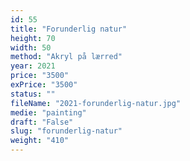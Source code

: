 ```yaml
---
id: 55
title: "Forunderlig natur"
height: 70
width: 50
method: "Akryl på lærred"
year: 2021
price: "3500"
exPrice: "3500"
status: ""
fileName: "2021-forunderlig-natur.jpg"
medie: "painting"
draft: "False"
slug: "forunderlig-natur"
weight: "410"
---
```

